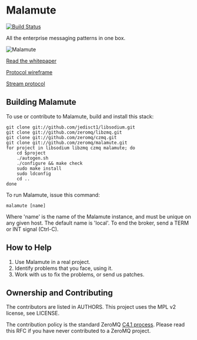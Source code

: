 # Malamute

[![Build Status](https://travis-ci.org/zeromq/malamute.svg?branch=master)](https://travis-ci.org/zeromq/malamute)

All the enterprise messaging patterns in one box.

![Malamute](https://github.com/malamute/malamute-core/blob/master/malamute.jpg)

[Read the whitepaper](MALAMUTE.md)

[Protocol wireframe](https://github.com/malamute/malamute-core/blob/master/src/mlm_proto.bnf)

[Stream protocol](STREAM.md)

## Building Malamute

To use or contribute to Malamute, build and install this stack:

    git clone git://github.com/jedisct1/libsodium.git
    git clone git://github.com/zeromq/libzmq.git
    git clone git://github.com/zeromq/czmq.git
    git clone git://github.com/zeromq/malamute.git
    for project in libsodium libzmq czmq malamute; do
        cd $project
        ./autogen.sh
        ./configure && make check
        sudo make install
        sudo ldconfig
        cd ..
    done

To run Malamute, issue this command:

    malamute [name]

Where 'name' is the name of the Malamute instance, and must be unique on any given host. The default name is 'local'. To end the broker, send a TERM or INT signal (Ctrl-C).

## How to Help

1. Use Malamute in a real project.
2. Identify problems that you face, using it.
3. Work with us to fix the problems, or send us patches.

## Ownership and Contributing

The contributors are listed in AUTHORS. This project uses the MPL v2 license, see LICENSE.

The contribution policy is the standard ZeroMQ [C4.1 process](http://rfc.zeromq.org/spec:22). Please read this RFC if you have never contributed to a ZeroMQ project.
